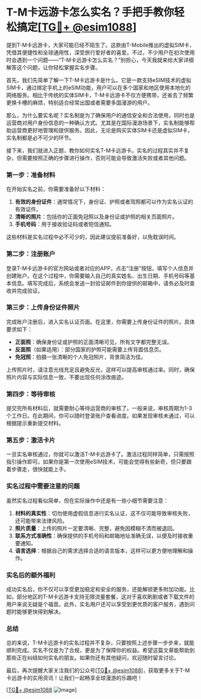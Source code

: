 # T-M卡远游卡怎么实名？手把手教你轻松搞定[[TG💪+ @esim1088](https://t.me/s/esim1088)]

提到T-M卡远游卡，大家可能已经不陌生了。这款由T-Mobile推出的虚拟SIM卡，凭借其便捷性和全球通用性，深受旅行爱好者的喜爱。不过，不少用户在初次使用时会遇到一个问题——“T-M卡远游卡怎么实名？”别担心，今天我就来给大家详细解答这个问题，让你轻松掌握实名步骤。

首先，我们先简单了解一下T-M卡远游卡是什么。它是一款支持eSIM技术的虚拟SIM卡，通过绑定手机上的eSIM功能，用户可以在多个国家和地区使用本地化的网络服务。相比于传统的实体SIM卡，T-M卡远游卡不仅方便携带，还省去了频繁更换卡槽的麻烦，特别适合经常出国或者需要多国漫游的用户。

那么，为什么要实名呢？实名制是为了确保用户的通信安全和合法使用，同时也是运营商对用户身份信息的一种确认方式。尤其是在国际漫游场景下，实名制能够帮助运营商更好地管理和提供服务。因此，无论是购买实体SIM卡还是虚拟SIM卡，实名制都是必不可少的环节。

接下来，我们就进入正题，教你如何实名T-M卡远游卡。实名的过程其实并不复杂，但需要按照正确的步骤进行操作，否则可能会导致激活失败或者其他问题。

### 第一步：准备材料

在开始实名之前，你需要准备好以下材料：

1. **有效的身份证件**：通常情况下，身份证、护照或者驾照都可以作为实名认证的有效证件。
2. **清晰的照片**：包括你的正面免冠照以及身份证或护照的相关页面照片。
3. **手机号码**：用于接收验证码或者短信通知。

这些材料是实名过程中必不可少的，因此建议提前准备好，以免耽误时间。

### 第二步：注册账户

登录T-M卡远游卡的官方网站或者对应的APP，点击“注册”按钮，填写个人信息并创建账户。在这个过程中，你需要输入自己的真实姓名、出生日期、手机号码等基本信息。填写完成后，系统会发送一封验证邮件到你提供的邮箱中，请务必及时查收并完成验证。

### 第三步：上传身份证件照片

完成账户注册后，进入实名认证页面。在这里，你需要上传身份证件的照片。具体要求如下：

- **正面照**：确保身份证或护照的正面清晰可见，所有文字都完整无误。
- **反面照**（如果适用）：部分国家的护照可能需要上传背面信息页。
- **免冠照**：拍摄一张清晰的个人免冠照片，背景简洁为佳。

上传照片时，请注意光线充足且避免反光，这样可以提高审核通过率。同时，确保照片内容与实际信息一致，不要出现任何涂改痕迹。

### 第四步：等待审核

提交完所有材料后，就需要耐心等待运营商的审核了。一般来说，审核周期为1-3个工作日。在此期间，你可以随时登录账户查看进度。如果发现审核未通过，可以根据提示重新提交材料。

### 第五步：激活卡片

一旦实名审核通过，你就可以激活T-M卡远游卡了。激活过程同样简单，只需按照指引操作即可。如果你是第一次使用eSIM技术，可能会觉得有些新奇，但只要跟着步骤走，很快就能上手。

### 实名过程中需要注意的问题

虽然实名过程看似简单，但在实际操作中还是有一些小细节需要注意：

1. **材料的真实性**：切勿使用虚假信息进行实名认证，这不仅可能导致审核失败，还可能带来法律风险。
2. **照片质量**：上传的照片一定要清晰、完整，避免因模糊不清而被退回。
3. **联系方式准确性**：确保提供的手机号码和邮箱地址准确无误，以便及时接收重要通知。
4. **语言选择**：根据自己的需求选择合适的语言版本，这样可以更方便地理解和操作。

### 实名后的额外福利

成功实名后，你不仅可以享受更加稳定和安全的服务，还能解锁更多附加功能。比如，部分地区的T-M卡远游卡支持无限流量套餐，这对于喜欢刷剧或者下载文件的用户来说无疑是个福音。此外，实名用户还可以享受到更优质的客户服务，遇到问题时能够更快得到解决。

### 总结

总的来说，T-M卡远游卡的实名过程并不复杂，只要按照上述步骤一步步来，就能顺利完成。实名不仅是为了合规，更是为了保障你的权益。希望这篇文章能帮助到那些正在纠结如何实名的朋友。如果你还有其他疑问，欢迎随时留言讨论。

最后，再次提醒大家关注我们的公众号[[TG💪+ @esim1088](https://t.me/s/esim1088)]，获取更多关于T-M卡远游卡的实用资讯！让我们一起畅享全球漫游的乐趣吧！

[[TG💪+ @esim1088](https://t.me/s/esim1088) ![Image](https://i.postimg.cc/4NQfJmqS/Snipaste-2025-05-13-00-14-12.png)]